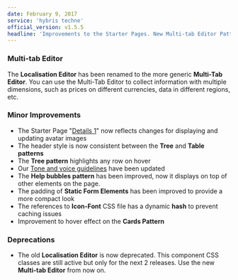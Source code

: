 ```yaml
---
date: February 9, 2017
service: 'hybris techne'
official_version: v1.5.5
headline: 'Improvements to the Starter Pages. New Multi-tab Editor Pattern.'
---
```


### Multi-tab Editor 
The **Localisation Editor** has been renamed to the more generic **Multi-Tab Editor**. You can use the Multi-Tab Editor to collect information with multiple dimensions, such as prices on different currencies, data in different regions, etc.

### Minor Improvements
* The Starter Page "[Details 1](https://techne.yaas.io/starterpages/details-1.html)" now reflects changes for displaying and updating avatar images
* The header style is now consistent between the **Tree** and **Table patterns**
* The **Tree pattern** highlights any row on hover
* Our [Tone and voice guidelines](https://techne.yaas.io/Guidelines.html#guidelines-tone-voice) have been updated
* The **Help bubbles pattern** has been improved, now it displays on top of other elements on the page.
* The padding of **Static Form Elements** has been improved to provide a more compact look
* The references to **Icon-Font** CSS file has a dynamic **hash** to prevent caching issues
* Improvement to hover effect on the **Cards Pattern**

### Deprecations
* The old **Localisation Editor** is now deprecated. This component CSS classes are still active but only for the next 2 releases. Use the new **Multi-tab Editor** from now on.